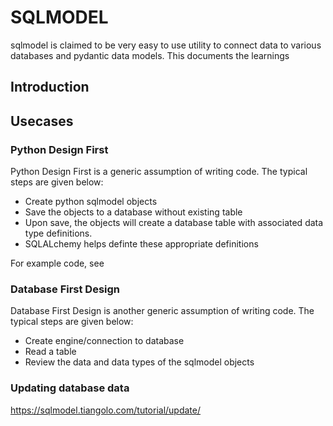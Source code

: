 # SQLMODEL

sqlmodel is claimed to be very easy to use utility to connect data to various databases and pydantic data models. This documents the learnings

##	Introduction


## Usecases

### Python Design First

Python Design First is a generic assumption of writing code. The typical steps are given below:
- Create python sqlmodel objects
- Save the objects to a database without existing table
- Upon save, the objects will create a database table with associated data type definitions. 
- SQLALchemy helps definte these appropriate definitions

For example code, see 

### Database First Design

Database First Design is another generic assumption of writing code. The typical steps are given below:
- Create engine/connection to database
- Read a table
- Review the data and data types of the sqlmodel objects

### Updating database data

https://sqlmodel.tiangolo.com/tutorial/update/
